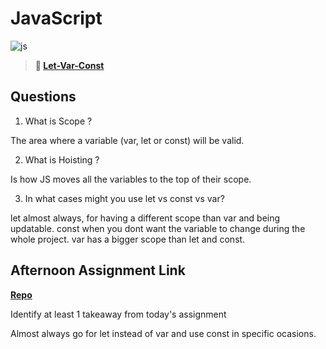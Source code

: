 # JavaScript

![js](https://bcw.blob.core.windows.net/public/img/courses/js.gif)

> **📖 [Let-Var-Const](https://codeworksacademy.com/fs-student-guide/resources/wk2/01-Let-Var-Const)**

## Questions

1. What is Scope ?

The area where a variable (var, let or const) will be valid.

2. What is Hoisting ?

Is how JS moves all the variables to the top of their scope.

3. In what cases might you use let vs const vs var?

let almost always, for having a different scope than var and being updatable. const when you dont want the variable to change during the whole project. var has a bigger scope than let and const.

## Afternoon Assignment Link

**[Repo](https://github.com/JoaoLucasMelo/witwics-1)**

Identify at least 1 takeaway from today's assignment

Almost always go for let instead of var and use const in specific ocasions.